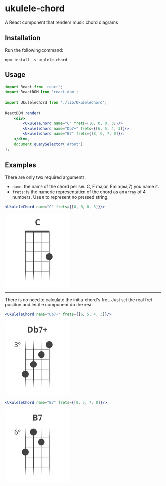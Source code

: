 # ukulele-chord
A React component that renders music chord diagrams

## Installation
Run the following command:

    npm install -s ukulele-chord

## Usage

```jsx
import React from 'react';
import ReactDOM from 'react-dom';

import UkuleleChord from './lib/UkuleleChord';

ReactDOM.render(
    <div>
        <UkuleleChord name="C" frets={[0, 0, 0, 3]}/>
        <UkuleleChord name="Db7+" frets={[6, 5, 4, 3]}/>
        <UkuleleChord name="B7" frets={[8, 6, 7, 0]}/>
    </div>,
    document.querySelector('#root')
);
```
    
## Examples
There are only two required arguments:
* `name`: the name of the chord per ser. C, F major, Emin(maj7) you name it.
* `frets`: is the numeric representation of the chord as an `array` of 4 numbers. Use `0` to represent no pressed string.

```jsx
<UkuleleChord name="C" frets={[0, 0, 0, 3]}/>
```
![C major](./chords/c-major.svg)

----

There is no need to calculate the initial chord's fret. Just set the real fret position and let the component do the rest:

```jsx
<UkuleleChord name="Db7+" frets={[6, 5, 4, 3]}/>
```

![Db augmented seventh](./chords/d-b-augmented-seventh.svg)

```jsx
<UkuleleChord name="B7" frets={[8, 6, 7, 0]}/>
```

![B seventh](./chords/b-seventh.svg)


